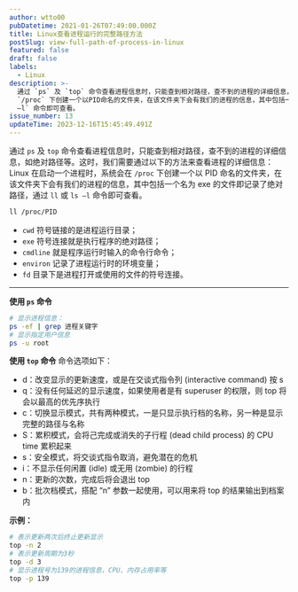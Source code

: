 ```yaml
---
author: wtto00
pubDatetime: 2021-01-26T07:49:00.000Z
title: Linux查看进程运行的完整路径方法
postSlug: view-full-path-of-process-in-linux
featured: false
draft: false
labels:
  - Linux
description: >-
  通过 `ps` 及 `top` 命令查看进程信息时，只能查到相对路径，查不到的进程的详细信息，如绝对路径等。Linux在启动一个进程时，系统会在
  `/proc` 下创建一个以PID命名的文件夹，在该文件夹下会有我们的进程的信息，其中包括一个名为exe的文件即记录了绝对路径，通过 `ll` 或 `ls
  –l` 命令即可查看。
issue_number: 13
updateTime: 2023-12-16T15:45:49.491Z
---
```


通过 `ps` 及 `top` 命令查看进程信息时，只能查到相对路径，查不到的进程的详细信息，如绝对路径等。这时，我们需要通过以下的方法来查看进程的详细信息：
Linux 在启动一个进程时，系统会在 `/proc` 下创建一个以 PID 命名的文件夹，在该文件夹下会有我们的进程的信息，其中包括一个名为 exe 的文件即记录了绝对路径，通过 `ll` 或 `ls –l` 命令即可查看。

```bash
ll /proc/PID
```

- `cwd` 符号链接的是进程运行目录；
- `exe` 符号连接就是执行程序的绝对路径；
- `cmdline` 就是程序运行时输入的命令行命令；
- `environ` 记录了进程运行时的环境变量；
- `fd` 目录下是进程打开或使用的文件的符号连接。

---

**使用 `ps` 命令**

```bash
# 显示进程信息：
ps -ef | grep 进程关键字
# 显示指定用户信息
ps -u root
```

**使用 `top` 命令**
命令选项如下：

- d：改变显示的更新速度，或是在交谈式指令列 (interactive command) 按 s
- q：没有任何延迟的显示速度，如果使用者是有 superuser 的权限，则 top 将会以最高的优先序执行
- c：切换显示模式，共有两种模式，一是只显示执行档的名称，另一种是显示完整的路径与名称
- S：累积模式，会将己完成或消失的子行程 (dead child process) 的 CPU time 累积起来
- s：安全模式，将交谈式指令取消，避免潜在的危机
- i：不显示任何闲置 (idle) 或无用 (zombie) 的行程
- n：更新的次数，完成后将会退出 top
- b：批次档模式，搭配 “n” 参数一起使用，可以用来将 top 的结果输出到档案内

**示例：**

```bash
# 表示更新两次后终止更新显示
top -n 2
# 表示更新周期为3秒
top -d 3
# 显示进程号为139的进程信息，CPU、内存占用率等
top -p 139
```

